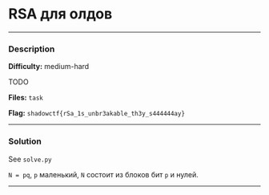 # RSA для олдов

--------------------

### Description

**Difficulty:** medium-hard

TODO

**Files:** `task`

**Flag:** `shadowctf{rSa_1s_unbr3akable_th3y_s444444ay}`

--------------------

### Solution

See `solve.py`

`N = pq`, `p` маленький, `N` состоит из блоков бит `p` и нулей. 

--------------------
